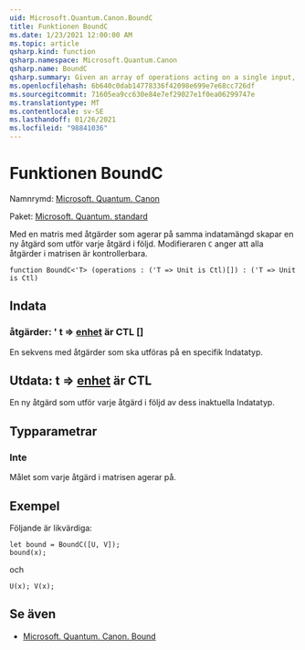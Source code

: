 ```yaml
---
uid: Microsoft.Quantum.Canon.BoundC
title: Funktionen BoundC
ms.date: 1/23/2021 12:00:00 AM
ms.topic: article
qsharp.kind: function
qsharp.namespace: Microsoft.Quantum.Canon
qsharp.name: BoundC
qsharp.summary: Given an array of operations acting on a single input, produces a new operation that performs each given operation in sequence. The modifier `C` indicates that all operations in the array are controllable.
ms.openlocfilehash: 6b640c0dab14778336f42098e699e7e68cc726df
ms.sourcegitcommit: 71605ea9cc630e84e7ef29027e1f0ea06299747e
ms.translationtype: MT
ms.contentlocale: sv-SE
ms.lasthandoff: 01/26/2021
ms.locfileid: "98841036"
---
```

# <a name="boundc-function"></a>Funktionen BoundC

Namnrymd: [Microsoft. Quantum. Canon](xref:Microsoft.Quantum.Canon)

Paket: [Microsoft. Quantum. standard](https://nuget.org/packages/Microsoft.Quantum.Standard)


Med en matris med åtgärder som agerar på samma indatamängd skapar en ny åtgärd som utför varje åtgärd i följd.
Modifieraren `C` anger att alla åtgärder i matrisen är kontrollerbara.

```qsharp
function BoundC<'T> (operations : ('T => Unit is Ctl)[]) : ('T => Unit is Ctl)
```


## <a name="input"></a>Indata

### <a name="operations--t--unit--is-ctl"></a>åtgärder: ' t => [enhet](xref:microsoft.quantum.lang-ref.unit)  är CTL []

En sekvens med åtgärder som ska utföras på en specifik Indatatyp.



## <a name="output--t--unit--is-ctl"></a>Utdata: t => [enhet](xref:microsoft.quantum.lang-ref.unit)  är CTL

En ny åtgärd som utför varje åtgärd i följd av dess inaktuella Indatatyp.

## <a name="type-parameters"></a>Typparametrar

### <a name="t"></a>Inte

Målet som varje åtgärd i matrisen agerar på.

## <a name="example"></a>Exempel

Följande är likvärdiga:

```qsharp
let bound = BoundC([U, V]);
bound(x);
```

och

```qsharp
U(x); V(x);
```

## <a name="see-also"></a>Se även

- [Microsoft. Quantum. Canon. Bound](xref:Microsoft.Quantum.Canon.Bound)